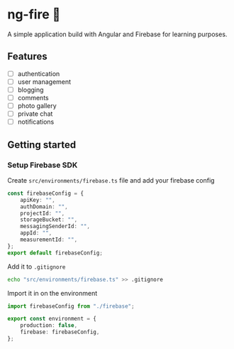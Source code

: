 # ng-fire :metal:
A simple application build with Angular and Firebase for learning purposes.

## Features
- [ ] authentication
- [ ] user management
- [ ] blogging
- [ ] comments
- [ ] photo gallery
- [ ] private chat
- [ ] notifications

## Getting started

### Setup Firebase SDK
Create `src/environments/firebase.ts` file and add your firebase config

```ts
const firebaseConfig = {
    apiKey: "",
    authDomain: "",
    projectId: "",
    storageBucket: "",
    messagingSenderId: "",
    appId: "",
    measurementId: "",
};
export default firebaseConfig;
```
Add it to `.gitignore`
```bash
echo "src/environments/firebase.ts" >> .gitignore
```
Import it in on the environment
```ts
import firebaseConfig from "./firebase";

export const environment = {
    production: false,
    firebase: firebaseConfig,
};
```
